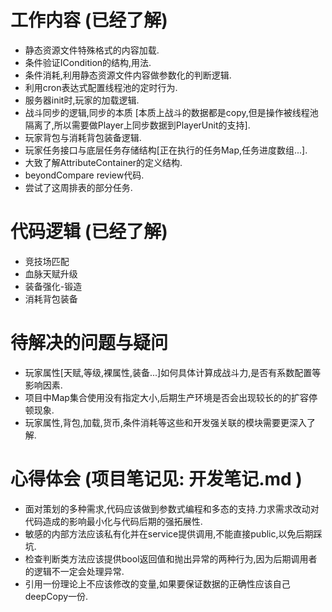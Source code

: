 #   工作内容 (已经了解) 
*   静态资源文件特殊格式的内容加载.
*   条件验证ICondition的结构,用法.
*   条件消耗,利用静态资源文件内容做参数化的判断逻辑.
*   利用cron表达式配置线程池的定时行为.
*   服务器init时,玩家的加载逻辑.
*   战斗同步的逻辑,同步的本质   [本质上战斗的数据都是copy,但是操作被线程池隔离了,所以需要做Player上同步数据到PlayerUnit的支持].
*   玩家背包与消耗背包装备逻辑.
*   玩家任务接口与底层任务存储结构[正在执行的任务Map,任务进度数组...].
*   大致了解AttributeContainer的定义结构.
*   beyondCompare review代码.
*   尝试了这周排表的部分任务.

#   代码逻辑 (已经了解)
*   竞技场匹配
*   血脉天赋升级
*   装备强化-锻造
*   消耗背包装备

#   待解决的问题与疑问
*   玩家属性[天赋,等级,裸属性,装备...]如何具体计算成战斗力,是否有系数配置等影响因素.
*   项目中Map集合使用没有指定大小,后期生产环境是否会出现较长的的扩容停顿现象.
*   玩家属性,背包,加载,货币,条件消耗等这些和开发强关联的模块需要更深入了解.

#   心得体会 (项目笔记见: 开发笔记.md )
*   面对策划的多种需求,代码应该做到参数式编程和多态的支持.力求需求改动对代码造成的影响最小化与代码后期的强拓展性.
*   敏感的内部方法应该私有化并在service提供调用,不能直接public,以免后期踩坑.
*   检查判断类方法应该提供bool返回值和抛出异常的两种行为,因为后期调用者的逻辑不一定会处理异常.
*   引用一份理论上不应该修改的变量,如果要保证数据的正确性应该自己deepCopy一份.


